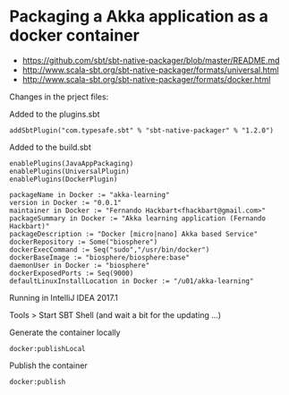 # Packaging a Akka application as a docker container

* https://github.com/sbt/sbt-native-packager/blob/master/README.md
* http://www.scala-sbt.org/sbt-native-packager/formats/universal.html
* http://www.scala-sbt.org/sbt-native-packager/formats/docker.html


Changes in the prject files:

Added to the plugins.sbt
```
addSbtPlugin("com.typesafe.sbt" % "sbt-native-packager" % "1.2.0")
```

Added to the build.sbt
```
enablePlugins(JavaAppPackaging)
enablePlugins(UniversalPlugin)
enablePlugins(DockerPlugin)

packageName in Docker := "akka-learning"
version in Docker := "0.0.1"
maintainer in Docker := "Fernando Hackbart<fhackbart@gmail.com>"
packageSummary in Docker := "Akka learning application (Fernando Hackbart)"
packageDescription := "Docker [micro|nano] Akka based Service"
dockerRepository := Some("biosphere")
dockerExecCommand := Seq("sudo","/usr/bin/docker")
dockerBaseImage := "biosphere/biosphere:base"
daemonUser in Docker := "biosphere"
dockerExposedPorts := Seq(9000)
defaultLinuxInstallLocation in Docker := "/u01/akka-learning"
```

Running in IntelliJ IDEA 2017.1

Tools > Start SBT Shell (and wait a bit for the updating ...)

Generate the container locally
```
docker:publishLocal
```

Publish the container
```
docker:publish
```